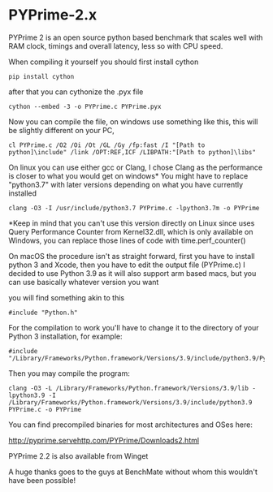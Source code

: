 # PYPrime-2.x
PYPrime 2 is an open source python based benchmark that scales well with RAM clock, timings and overall latency, less so with CPU speed.

When compiling it yourself you should first install cython

    pip install cython 
  
after that you can cythonize the .pyx file
  
    cython --embed -3 -o PYPrime.c PYPrime.pyx 
    
Now you can compile the file, on windows use something like this, this will be slightly different on your PC, 

    cl PYPrime.c /O2 /Oi /Ot /GL /Gy /fp:fast /I "[Path to python]\include" /link /OPT:REF,ICF /LIBPATH:"[Path to python]\libs"
    
On linux you can use either gcc or Clang, I chose Clang as the performance is closer to what you would get on windows*
You might have to replace "python3.7" with later versions depending on what you have currently installed
    
    clang -O3 -I /usr/include/python3.7 PYPrime.c -lpython3.7m -o PYPrime
    
    
*Keep in mind that you can't use this version directly on Linux since uses Query Performance Counter from Kernel32.dll, which is only available on Windows, you can replace those lines of code with time.perf_counter()



On macOS the procedure isn't as straight forward, first you have to install python 3 and Xcode, then you have to edit the output file (PYPrime.c)
I decided to use Python 3.9 as it will also support arm based macs, but you can use basically whatever version you want

you will find something akin to this

    #include "Python.h"

For the compilation to work you'll have to change it to the directory of your Python 3 installation, for example:

    #include "/Library/Frameworks/Python.framework/Versions/3.9/include/python3.9/Python.h"
    
Then you may compile the program:

    clang -O3 -L /Library/Frameworks/Python.framework/Versions/3.9/lib -lpython3.9 -I /Library/Frameworks/Python.framework/Versions/3.9/include/python3.9  PYPrime.c -o PYPrime


You can find precompiled binaries for most architectures and OSes here:

http://pyprime.servehttp.com/PYPrime/Downloads2.html

PYPrime 2.2 is also available from Winget 

A huge thanks goes to the guys at BenchMate without whom this wouldn't have been possible!
